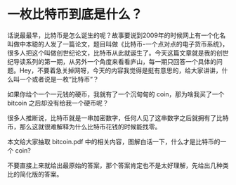 # 一枚比特币到底是什么？

话说最最早，比特币是怎么诞生的呢？故事要说到2009年的时候网上有一个化名叫做中本聪的人发了一篇论文，题目叫做《比特币-一个点对点的电子货币系统》，很多人把这个叫做创世纪论文，比特币从此就诞生了。今天这篇文章就是我的创世纪导读系列的第一期，从另外一个角度来看看庐山，每一期只回答一个具体的问题。Hey，不要着急关掉网呀，今天的内容我觉得是挺有意思的，给大家讲讲，什么叫一个或者说是一枚“比特币”？

如果你给个一个一元钱的硬币，我就有了一个沉甸甸的 coin，那为啥我买了一个
bitcoin 之后却没有给我一个硬币呢？

很多人推断说，比特币就是一串加密数字，任何人见了这串数字之后就拥有了比特币，那么这就很难解释为什么比特币花钱的时候能找零。

本文给大家抽取 bitcoin.pdf 中的相关内容，图解白话一下，什么才是比特币的一个
coin?

不要直接上来就给出最原始的答案，那个答案肯定也不是太好理解，先给出几种类比的简化版的答案。
